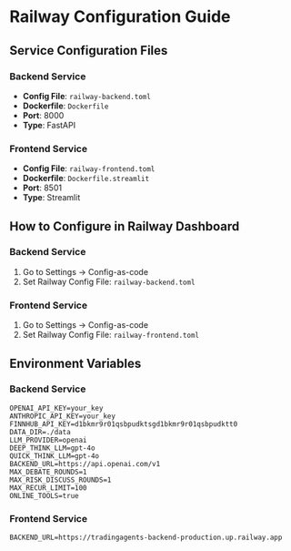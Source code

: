 # Railway Configuration Guide

## Service Configuration Files

### Backend Service
- **Config File**: `railway-backend.toml`
- **Dockerfile**: `Dockerfile`
- **Port**: 8000
- **Type**: FastAPI

### Frontend Service  
- **Config File**: `railway-frontend.toml`
- **Dockerfile**: `Dockerfile.streamlit`
- **Port**: 8501
- **Type**: Streamlit

## How to Configure in Railway Dashboard

### Backend Service
1. Go to Settings → Config-as-code
2. Set Railway Config File: `railway-backend.toml`

### Frontend Service
1. Go to Settings → Config-as-code  
2. Set Railway Config File: `railway-frontend.toml`

## Environment Variables

### Backend Service
```
OPENAI_API_KEY=your_key
ANTHROPIC_API_KEY=your_key
FINNHUB_API_KEY=d1bkmr9r01qsbpudktsgd1bkmr9r01qsbpudktt0
DATA_DIR=./data
LLM_PROVIDER=openai
DEEP_THINK_LLM=gpt-4o
QUICK_THINK_LLM=gpt-4o
BACKEND_URL=https://api.openai.com/v1
MAX_DEBATE_ROUNDS=1
MAX_RISK_DISCUSS_ROUNDS=1
MAX_RECUR_LIMIT=100
ONLINE_TOOLS=true
```

### Frontend Service
```
BACKEND_URL=https://tradingagents-backend-production.up.railway.app
```